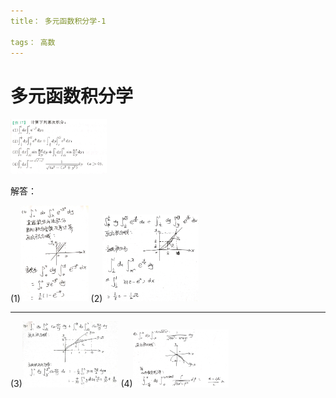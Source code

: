 ```yaml
---
title： 多元函数积分学-1

tags： 高数
---
```


# 多元函数积分学



<img src="assets/image/2020-06-23-0.jpg" style="zoom:15%;" />

解答：

(1)<img src="assets/image/2020-06-23-1.jpg" style="zoom:15%;" />                                                        (2)<img src="assets/image/2020-06-23-2.jpg" style="zoom:15%;" />

------

(3)<img src="assets/image/2020-06-23-3.jpg" style="zoom:15%;" />                									      (4)<img src="assets/image/2020-06-23-4.jpg" style="zoom:15%;" />

